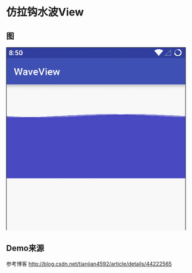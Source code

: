 # 仿拉钩水波View

## 图

![](png\wave.gif)

## Demo来源
参考博客 http://blog.csdn.net/tianjian4592/article/details/44222565
